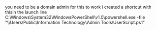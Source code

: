 you need to be a domain admin for this to work
i created a shortcut with thisin the launch line
C:\Windows\System32\WindowsPowerShell\v1.0\powershell.exe -file "\\<server>\Users\Public\Information Technology\Admin Tools\UserScript.ps1"
